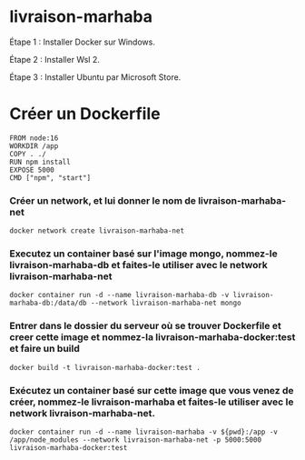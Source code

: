 # livraison-marhaba

Étape 1 : Installer Docker sur Windows.

Étape 2 : Installer Wsl 2.

Étape 3 : Installer Ubuntu par Microsoft Store.

# Créer un Dockerfile

    FROM node:16
    WORKDIR /app
    COPY . ./
    RUN npm install
    EXPOSE 5000
    CMD ["npm", "start"]

### Créer un network, et lui donner le nom de livraison-marhaba-net

    docker network create livraison-marhaba-net

### Executez un container basé sur l'image mongo, nommez-le livraison-marhaba-db et faites-le utiliser avec le network livraison-marhaba-net

    docker container run -d --name livraison-marhaba-db -v livraison-marhaba-db:/data/db --network livraison-marhaba-net mongo
    
### Entrer dans le dossier du serveur où se trouver Dockerfile et creer cette image et nommez-la livraison-marhaba-docker:test et faire un build

    docker build -t livraison-marhaba-docker:test .
    
### Exécutez un container basé sur cette image que vous venez de créer, nommez-le livraison-marhaba et faites-le utiliser avec le network livraison-marhaba-net.

    docker container run -d --name livraison-marhaba -v ${pwd}:/app -v /app/node_modules --network livraison-marhaba-net -p 5000:5000 livraison-marhaba-docker:test
    
